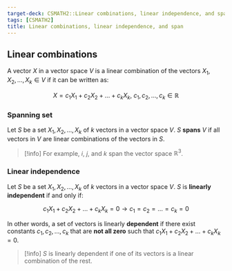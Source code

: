 ```yaml
---
target-deck: CSMATH2::Linear combinations, linear independence, and span
tags: [CSMATH2]
title: Linear combinations, linear independence, and span
---
```


## Linear combinations

A vector $X$ in a vector space $V$ is a linear combination of the vectors $X_1, X_2, \dots, X_k \in V$ if it can be written as:

$$
X = c_1X_1 + c_2X_2 + \dots + c_kX_k, \ c_1, c_2, \dots, c_k \in \mathbb{R}
$$
<!--ID: 1721102633391-->

### Spanning set

Let $S$ be a set ${X_1, X_2, \dots, X_k}$ of $k$ vectors in a vector space $V$. $S$ **spans** $V$ if all vectors in $V$ are linear combinations of the vectors in $S$.

>[!info] For example, $i$, $j$, and $k$ span the vector space $\mathbb{R}^3$.

<!--ID: 1721102633395-->

### Linear independence

Let $S$ be a set ${X_1, X_2, \dots, X_k}$ of $k$ vectors in a vector space $V$. $S$ is **linearly independent** if and only if:

$$
c_1X_1 + c_2X_2 + \dots + c_kX_k = 0 \to c_1 = c_2 = \dots = c_k = 0
$$

In other words, a set of vectors is linearly **dependent** if there exist constants $c_1, c_2, \dots, c_k$ that are **not all zero** such that $c_1X_1 + c_2X_2 + \dots + c_kX_k = 0$.

>[!info] $S$ is linearly dependent if one of its vectors is a linear combination of the rest.

<!--ID: 1721102633398-->
